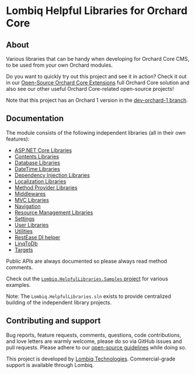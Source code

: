# Lombiq Helpful Libraries for Orchard Core



## About

Various libraries that can be handy when developing for Orchard Core CMS, to be used from your own Orchard modules.

Do you want to quickly try out this project and see it in action? Check it out in our [Open-Source Orchard Core Extensions](https://github.com/Lombiq/Open-Source-Orchard-Core-Extensions) full Orchard Core solution and also see our other useful Orchard Core-related open-source projects!

Note that this project has an Orchard 1 version in the [dev-orchard-1 branch](https://github.com/Lombiq/Helpful-Libraries/tree/dev-orchard-1).


## Documentation

The module consists of the following independent libraries (all in their own features):

- [ASP.NET Core Libraries](Lombiq.HelpfulLibraries/Docs/AspNetCoreLibraries.md)
- [Contents Libraries](Lombiq.HelpfulLibraries/Docs/ContentsLibraries.md)
- [Database Libraries](Lombiq.HelpfulLibraries/Docs/DatabaseLibraries.md)
- [DateTime Libraries](Lombiq.HelpfulLibraries/Docs/DateTimeLibraries.md)
- [Dependency Injection Libraries](Lombiq.HelpfulLibraries/Docs/DependencyInjectionLibraries.md)
- [Localization Libraries](Lombiq.HelpfulLibraries/Docs/LocalizationLibraries.md)
- [Method Provider Libraries](Lombiq.HelpfulLibraries/Docs/MethodProviderLibraries.md)
- [Middlewares](Lombiq.HelpfulLibraries/Docs/Middlewares.md)
- [MVC Libraries](Lombiq.HelpfulLibraries/Docs/MvcLibraries.md)
- [Navigation](Lombiq.HelpfulLibraries/Docs/Navigation.md)
- [Resource Management Libraries](Lombiq.HelpfulLibraries/Docs/ResourceManagementLibraries.md)
- [Settings](Lombiq.HelpfulLibraries/Docs/Settings.md)
- [User Libraries](Lombiq.HelpfulLibraries/Docs/UserLibraries.md)
- [Utilities](Lombiq.HelpfulLibraries/Docs/Utilities.md)
- [RestEase DI helper](Lombiq.HelpfulLibraries.RestEase/Readme.md)
- [LinqToDb](Lombiq.HelpfulLibraries.LinqToDb/Readme.md)
- [Targets](Lombiq.HelpfulLibraries.Targets/Readme.md)

Public APIs are always documented so please always read method comments.

Check out the [`Lombiq.HelpfulLibraries.Samples` project](Lombiq.HelpfulLibraries.Samples) for various examples.

Note: The `Lombiq.HelpfulLibraries.sln` exists to provide centralized building of the independent library projects.

## Contributing and support

Bug reports, feature requests, comments, questions, code contributions, and love letters are warmly welcome, please do so via GitHub issues and pull requests. Please adhere to our [open-source guidelines](https://lombiq.com/open-source-guidelines) while doing so.

This project is developed by [Lombiq Technologies](https://lombiq.com/). Commercial-grade support is available through Lombiq.
